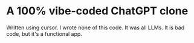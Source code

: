 # A 100% vibe-coded ChatGPT clone

Written using cursor. I wrote none of this code. It was all LLMs. It is bad code, but it's a functional app.